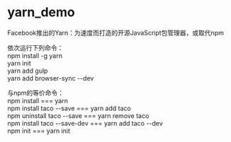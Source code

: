 # yarn_demo
Facebook推出的Yarn：为速度而打造的开源JavaScript包管理器，或取代npm    

依次运行下列命令：  
npm install -g yarn    
yarn init       
yarn add gulp    
yarn add browser-sync --dev    

与npm的等价命令：    
npm install === yarn   
npm install taco --save === yarn add taco   
npm uninstall taco --save === yarn remove taco  
npm install taco --save-dev === yarn add taco --dev  
npm init === yarn init  

